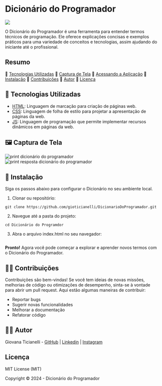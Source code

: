 # Dicionário do Programador

<img src="http://img.shields.io/static/v1?label=STATUS&message=EM%20DESENVOLVIMENTO&color=RED&style=for-the-badge"/>

O Dicionário do Programador é uma ferramenta para entender termos técnicos de programação. Ele oferece explicações concisas e exemplos práticos para uma variedade de conceitos e tecnologias, assim ajudando do iniciante até o profissional.


## Resumo

:small_blue_diamond: [Tecnologias Utilizadas](#tecnologias-utilizadas)
:small_blue_diamond: [Captura de Tela](#captura-de-tela)
🔷 [Acessando a Aplicação](#acessando-a-aplicacao)
🔹 [Instalação](#instalacao)
🔹 [Contribuições](##contribuicoes)
:small_blue_diamond: [Autor](#autor)
🔹 [Licença](#licenca)

## 🔡 Tecnologias Utilizadas

- [HTML](https://www.alura.com.br/artigos/html): Linguagem de marcação para criação de páginas web.
- [CSS](https://www.alura.com.br/artigos/css): Linguagem de folha de estilo para projetar a apresentação de páginas da web.
- [JS](https://www.alura.com.br/artigos/javascript): Linguagem de programação que permite implementar recursos dinâmicos em páginas da web.

## 🖼️ Captura de Tela

![print dicionário do programador](https://github.com/user-attachments/assets/1f640907-9298-4684-a85a-f44424c2cd1a)
![print resposta dicionário do programador](https://github.com/user-attachments/assets/ea1270fa-fb5d-48cc-9f3e-dbdf29a66cfe)

## 🚧 Instalação 
Siga os passos abaixo para configurar o Dicionário no seu ambiente local.

 1. Clonar ou repositório:
  ```
  git clone https://github.com/gioticianelli/DicionarioDoProgramador.git
````
2. Navegue até a pasta do projeto:
````
cd Dicionário do Programdor
````
3. Abra o arquivo index.html no seu navegador:
````open index.html
````
**Pronto!** Agora você pode começar a explorar e aprender novos termos com o Dicionário do Programador.

## 🤝🏼 Contribuições
Contribuições são bem-vindas! Se você tem ideias de novas missões, melhorias de código ou otimizações de desempenho, sinta-se à vontade para abrir um pull request. Aqui estão algumas maneiras de contribuir:
- Reportar bugs 
- Sugerir novas funcionalidades 
- Melhorar a documentação 
- Refatorar código 

## 👩‍💻 Autor

Giovana Ticianelli - [GitHub](https://github.com/gioticianelli) | [Linkedin](https://www.linkedin.com/in/giovana-ticianelli-6607b9227/) | [Instagram](https://www.instagram.com/gioticianelli/)

## Licença

 MIT License (MIT)

Copyright ©️ 2024 - Dicionário do Programador
